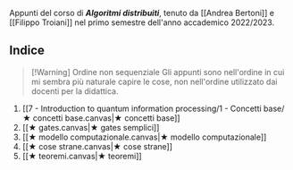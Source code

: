Appunti del corso di ***Algoritmi distribuiti***, tenuto da [[Andrea Bertoni]] e [[Filippo Troiani]] nel primo semestre dell'anno accademico 2022/2023.

## Indice

> [!Warning] Ordine non sequenziale
> Gli appunti sono nell'ordine in cui mi sembra più naturale capire le cose, non nell'ordine utilizzato dai docenti per la didattica.

1. [[7 - Introduction to quantum information processing/1 - Concetti base/★ concetti base.canvas|★ concetti base]]
2. [[★ gates.canvas|★ gates semplici]]
4. [[★ modello computazionale.canvas|★ modello computazionale]]
5. [[★ cose strane.canvas|★ cose strane]]
6. [[★ teoremi.canvas|★ teoremi]]
